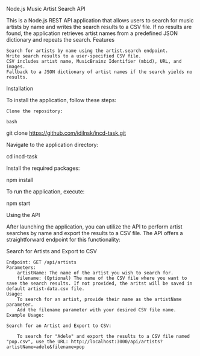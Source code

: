 Node.js Music Artist Search API

This is a Node.js REST API application that allows users to search for music artists by name and writes the search results to a CSV file. If no results are found, the application retrieves artist names from a predefined JSON dictionary and repeats the search.
Features

    Search for artists by name using the artist.search endpoint.
    Write search results to a user-specified CSV file.
    CSV includes artist name, MusicBrainz Identifier (mbid), URL, and images.
    Fallback to a JSON dictionary of artist names if the search yields no results.


Installation

To install the application, follow these steps:

    Clone the repository:

    bash

git clone https://github.com/idilnsk/incd-task.git

Navigate to the application directory:

cd incd-task

Install the required packages:

npm install

To run the application, execute:

npm start

Using the API

After launching the application, you can utilize the API to perform artist searches by name and  export the results to a CSV file. The API offers a straightforward endpoint for this functionality:

Search for Artists and  Export to CSV

    Endpoint: GET /api/artists
    Parameters:
        artistName: The name of the artist you wish to search for.
        filename: (Optional) The name of the CSV file where you want to save the search results. If not provided, the aritst will be saved in default artist-data.csv file.
    Usage:
        To search for an artist, provide their name as the artistName parameter.
        Add the filename parameter with your desired CSV file name.
    Example Usage:

    Search for an Artist and Export to CSV:

        To search for "Adele" and export the results to a CSV file named "pop.csv", use the URL: http://localhost:3000/api/artists?artistName=adele&filename=pop
